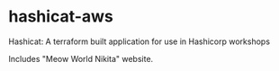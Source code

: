 # hashicat-aws
Hashicat: A terraform built application for use in Hashicorp workshops

Includes "Meow World Nikita" website.

